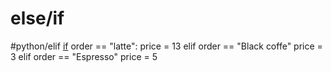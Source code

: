 # else/if
#python/elif
[if](python-if-then) order == "latte":
	price = 13
elif order == "Black coffe"
	price = 3
elif order == "Espresso"
	price = 5